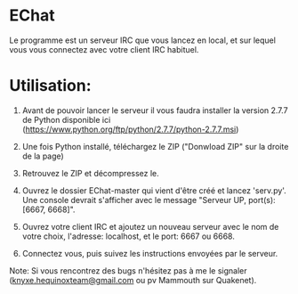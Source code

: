 EChat
=====

Le programme est un serveur IRC que vous lancez en local, et sur lequel vous vous connectez avec votre client IRC habituel.

Utilisation:
====

1) Avant de pouvoir lancer le serveur il vous faudra installer la version 2.7.7 de Python disponible ici (https://www.python.org/ftp/python/2.7.7/python-2.7.7.msi)

2) Une fois Python installé, téléchargez le ZIP ("Donwload ZIP" sur la droite de la page)

3) Retrouvez le ZIP et décompressez le.

4) Ouvrez le dossier EChat-master qui vient d'être créé et lancez 'serv.py'. Une console devrait s'afficher avec le message "Serveur UP, port(s): [6667, 6668]".

5) Ouvrez votre client IRC et ajoutez un nouveau serveur avec le nom de votre choix, l'adresse: localhost, et le port: 6667 ou 6668.

6) Connectez vous, puis suivez les instructions envoyées par le serveur.

Note: Si vous rencontrez des bugs n'hésitez pas à me le signaler (knyxe.hequinoxteam@gmail.com ou pv Mammouth sur Quakenet).
